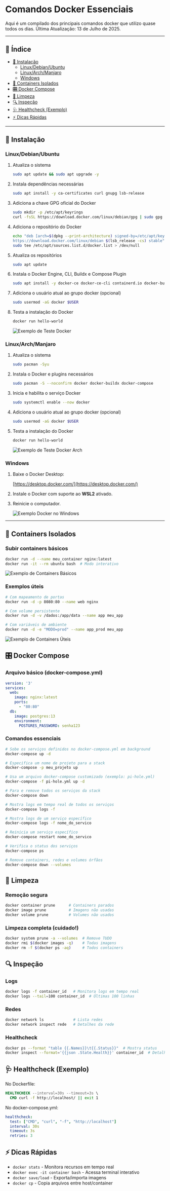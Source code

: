 # Comandos Docker Essenciais

Aqui é um compilado dos principais comandos docker que utilizo quase todos os dias. Última Atualização: 13 de Julho de 2025.

---

## 📖 Índice

- [🔧 Instalação](#-instalação)
  - [Linux/Debian/Ubuntu](#linuxdebianubuntu)
  - [Linux/Arch/Manjaro](#linuxarchmanjaro)
  - [Windows](#windows)
- [🐳 Containers Isolados](#-containers-isolados)
- [🎛 Docker Compose](#-docker-compose)
- [🧹 Limpeza](#-limpeza)
- [🔍 Inspeção](#-inspeção)
- [🩺 Healthcheck (Exemplo)](#-healthcheck-exemplo)
- [⚡ Dicas Rápidas](#-dicas-rápidas)

---

## 🔧 Instalação

### Linux/Debian/Ubuntu

1. Atualiza o sistema

    ```bash
    sudo apt update && sudo apt upgrade -y
    ```

2. Instala dependências necessárias

    ```bash
    sudo apt install -y ca-certificates curl gnupg lsb-release
    ```

3. Adiciona a chave GPG oficial do Docker

    ```bash
    sudo mkdir -p /etc/apt/keyrings
    curl -fsSL https://download.docker.com/linux/debian/gpg | sudo gpg --dearmor -o /etc/apt/keyrings/docker.gpg
    ```

4. Adiciona o repositório do Docker

    ```bash
    echo "deb [arch=$(dpkg --print-architecture) signed-by=/etc/apt/keyrings/docker.gpg] \
    https://download.docker.com/linux/debian $(lsb_release -cs) stable" | \
    sudo tee /etc/apt/sources.list.d/docker.list > /dev/null
    ```

5. Atualiza os repositórios

    ```bash
    sudo apt update
    ```

6. Instala o Docker Engine, CLI, Buildx e Compose Plugin

    ```bash
    sudo apt install -y docker-ce docker-ce-cli containerd.io docker-buildx-plugin docker-compose-plugin
    ```

7. Adiciona o usuário atual ao grupo docker (opcional)

    ```bash
    sudo usermod -aG docker $USER
    ```

8. Testa a instalação do Docker

    ```bash
    docker run hello-world
    ```

    ![Exemplo de Teste Docker](imagens/teste-docker.png)

### Linux/Arch/Manjaro

1. Atualiza o sistema

    ```bash
    sudo pacman -Syu
    ```

2. Instala o Docker e plugins necessários

    ```bash
    sudo pacman -S --noconfirm docker docker-buildx docker-compose
    ```

3. Inicia e habilita o serviço Docker

    ```bash
    sudo systemctl enable --now docker
    ```

4. Adiciona o usuário atual ao grupo docker (opcional)

    ```bash
    sudo usermod -aG docker $USER
    ```

5. Testa a instalação do Docker

    ```bash
    docker run hello-world
    ```

    ![Exemplo de Teste Docker Arch](imagens/teste-docker-arch.png)

### Windows

1. Baixe o Docker Desktop:

    [https://desktop.docker.com/](https://desktop.docker.com/)

2. Instale o Docker com suporte ao **WSL2** ativado.

3. Reinicie o computador.

    ![Exemplo Docker no Windows](imagens/docker-windows.png)

---

## 🐳 Containers Isolados

### Subir containers básicos

```bash
docker run -d --name meu_container nginx:latest
docker run -it --rm ubuntu bash  # Modo interativo
```

![Exemplo de Containers Básicos](imagens/containers-basicos.png)

### Exemplos úteis

```bash
# Com mapeamento de portas
docker run -d -p 8080:80 --name web nginx

# Com volume persistente
docker run -d -v /dados:/app/data --name app meu_app

# Com variáveis de ambiente
docker run -d -e "MODO=prod" --name app_prod meu_app
```

![Exemplo de Containers Úteis](imagens/containers-uteis.png)

## 🎛 Docker Compose

### Arquivo básico (docker-compose.yml)

```yaml
version: '3'
services:
  web:
    image: nginx:latest
    ports:
      - "80:80"
  db:
    image: postgres:13
    environment:
      POSTGRES_PASSWORD: senha123
```

### Comandos essenciais

```bash
# Sobe os serviços definidos no docker-compose.yml em background
docker-compose up -d

# Especifica um nome de projeto para a stack
docker-compose -p meu_projeto up

# Usa um arquivo docker-compose customizado (exemplo: pi-hole.yml)
docker-compose -f pi-hole.yml up -d

# Para e remove todos os serviços da stack
docker-compose down

# Mostra logs em tempo real de todos os serviços
docker-compose logs -f

# Mostra logs de um serviço específico
docker-compose logs -f nome_do_servico

# Reinicia um serviço específico
docker-compose restart nome_do_servico

# Verifica o status dos serviços
docker-compose ps

# Remove containers, redes e volumes órfãos
docker-compose down --volumes
```

## 🧹 Limpeza

### Remoção segura

```bash
docker container prune      # Containers parados
docker image prune          # Imagens não usadas
docker volume prune         # Volumes não usados
```

### Limpeza completa (cuidado!)

```bash
docker system prune -a --volumes  # Remove TUDO
docker rmi $(docker images -q)    # Todas imagens
docker rm -f $(docker ps -aq)     # Todos containers
```

## 🔍 Inspeção

### Logs

```bash
docker logs -f container_id   # Monitora logs em tempo real
docker logs --tail=100 container_id  # Últimas 100 linhas
```

### Redes

```bash
docker network ls             # Lista redes
docker network inspect rede   # Detalhes da rede
```

### Healthcheck

```bash
docker ps --format "table {{.Names}}\t{{.Status}}"  # Mostra status
docker inspect --format='{{json .State.Health}}' container_id  # Detalhes
```

## 🩺 Healthcheck (Exemplo)

No Dockerfile:

```dockerfile
HEALTHCHECK --interval=30s --timeout=3s \
  CMD curl -f http://localhost/ || exit 1
```

No docker-compose.yml:

```yaml
healthcheck:
  test: ["CMD", "curl", "-f", "http://localhost"]
  interval: 30s
  timeout: 3s
  retries: 3
```

## ⚡ Dicas Rápidas

- `docker stats` - Monitora recursos em tempo real
- `docker exec -it container bash` - Acessa terminal interativo
- `docker save/load` - Exporta/importa imagens
- `docker cp` - Copia arquivos entre host/container
